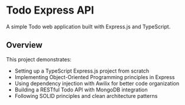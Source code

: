 # Todo Express API

A simple Todo web application built with Express.js and TypeScript.

## Overview

This project demonstrates:

- Setting up a TypeScript Express.js project from scratch
- Implementing Object-Oriented Programming principles in Express
- Using dependency injection with Awilix for better code organization
- Building a RESTful Todo API with MongoDB integration  
- Following SOLID principles and clean architecture patterns
